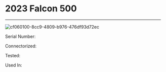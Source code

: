 # **2023 Falcon 500**
---

![cf060100-8cc9-4809-b976-476df93d72ec](https://mcquaidrobotics.github.io/inv/images/cf060100-8cc9-4809-b976-476df93d72ec.png)

Serial Number: 

Connectorized: 

Tested: 

Used In: 

